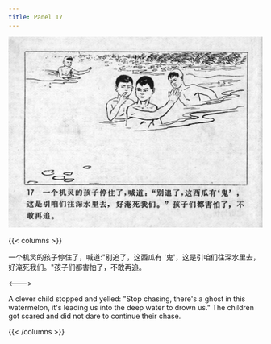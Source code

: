 ```yaml
---
title: Panel 17
---
```


![niqiu page](./../../images/niqiu/seifert0397_nqkg_0021_017.jpg)

{{< columns >}}

一个机灵的孩子停住了，喊道:"别追了，这西瓜有 \'鬼\'，这是引咱们往深水里去，好淹死我们。"孩子们都害怕了，不敢再追。

<--->

A clever child stopped and yelled: "Stop chasing, there's a ghost in this watermelon, it's leading us into the deep water to drown us." The children got scared and did not dare to continue their chase.

{{< /columns >}}